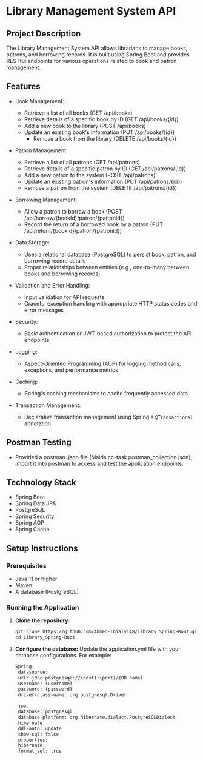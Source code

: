 # Library Management System API

## Project Description
The Library Management System API allows librarians to manage books, patrons, and borrowing records. It is built using Spring Boot and provides RESTful endpoints for various operations related to book and patron management.

## Features
- Book Management:
    - Retrieve a list of all books (GET /api/books)
    - Retrieve details of a specific book by ID (GET /api/books/{id})
    - Add a new book to the library (POST /api/books)
    - Update an existing book's information (PUT /api/books/{id})
      - Remove a book from the library (DELETE /api/books/{id})

- Patron Management:
    - Retrieve a list of all patrons (GET /api/patrons)
    - Retrieve details of a specific patron by ID (GET /api/patrons/{id})
    - Add a new patron to the system (POST /api/patrons)
    - Update an existing patron's information (PUT /api/patrons/{id})
    - Remove a patron from the system (DELETE /api/patrons/{id})

- Borrowing Management:
    - Allow a patron to borrow a book (POST /api/borrow/{bookId}/patron/{patronId})
    - Record the return of a borrowed book by a patron (PUT /api/return/{bookId}/patron/{patronId})

- Data Storage:
    - Uses a relational database (PostgreSQL) to persist book, patron, and borrowing record details
    - Proper relationships between entities (e.g., one-to-many between books and borrowing records)

- Validation and Error Handling:
    - Input validation for API requests
    - Graceful exception handling with appropriate HTTP status codes and error messages

- Security:
    - Basic authentication or JWT-based authorization to protect the API endpoints

- Logging:
    - Aspect-Oriented Programming (AOP) for logging method calls, exceptions, and performance metrics

- Caching:
    - Spring's caching mechanisms to cache frequently accessed data

- Transaction Management:
    - Declarative transaction management using Spring's `@Transactional` annotation

## Postman Testing
- Provided a postman .json file (Maids.cc-task.postman_collection.json), import it into postman to access and test the application endpoints.

## Technology Stack
- Spring Boot
- Spring Data JPA
- PostgreSQL
- Spring Security
- Spring AOP
- Spring Cache

## Setup Instructions

### Prerequisites
- Java 11 or higher
- Maven
- A database (PostgreSQL)

### Running the Application

1. **Clone the repository:**
   ```sh
   git clone https://github.com/AhmedElbialy148/Library_Spring-Boot.git
   cd Library_Spring-Boot

2. **Configure the database:**
 Update the application.yml file with your database configurations. For example:
   ```sh
   Spring:
    datasource:
    url: jdbc:postgresql://(host):(port)/(DB name)
    username: (username)
    password: (password)
    driver-class-name: org.postgresql.Driver
    
    jpa:
    database: postgresql
    database-platform: org.hibernate.dialect.PostgreSQLDialect
    hibernate:
    ddl-auto: update
    show-sql: false
    properties:
    hibernate:
    format_sql: true



